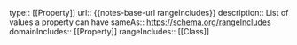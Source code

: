 type:: [[Property]]
url:: {{notes-base-url rangeIncludes}}
description:: List of values a property can have
sameAs:: https://schema.org/rangeIncludes
domainIncludes:: [[Property]]
rangeIncludes:: [[Class]]
